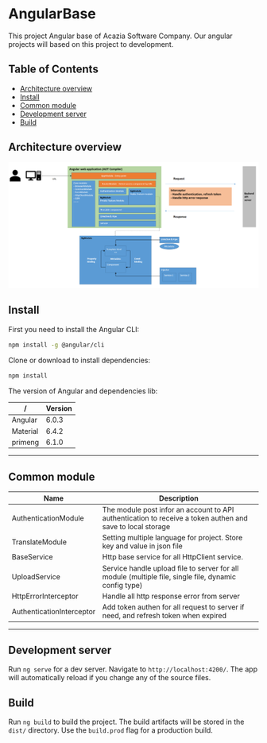 # AngularBase

This project Angular base of Acazia Software Company. Our angular projects will based on this project to development.

## Table of Contents
* [Architecture overview](#architecture-overview)
* [Install](#install)
* [Common module](#common-module)
* [Development server](#development-server)
* [Build](#build)

## Architecture overview
![alt text](https://github.com/acaziasoft/angular-base/blob/master/document/Architecture_overview.PNG)

## Install
First you need to install the Angular CLI:
```sh
npm install -g @angular/cli
```
Clone or download to install dependencies:
```sh
npm install
```
The version of Angular and dependencies lib:

  /          | Version 
 ----------- | ---------
 Angular     | 6.0.3    
 Material    | 6.4.2    
 primeng     | 6.1.0    

---

## Common module

 Name                        | Description 
 --------------------------- | ---------
 AuthenticationModule        | The module post infor an account to API authentication to receive a token authen and save to local storage   
 TranslateModule             | Setting multiple language for project. Store key and value in json file    
 BaseService                 | Http base service for all HttpClient service.
 UploadService               | Service handle upload file to server for all module (multiple file, single file, dynamic config type)
 HttpErrorInterceptor        | Handle all http response error from server
 AuthenticationInterceptor   | Add token authen for all request to server if need, and refresh token when expired
 
---

## Development server

Run `ng serve` for a dev server. Navigate to `http://localhost:4200/`. The app will automatically reload if you change any of the source files.

## Build

Run `ng build` to build the project. The build artifacts will be stored in the `dist/` directory. 
Use the `build.prod` flag for a production build.
